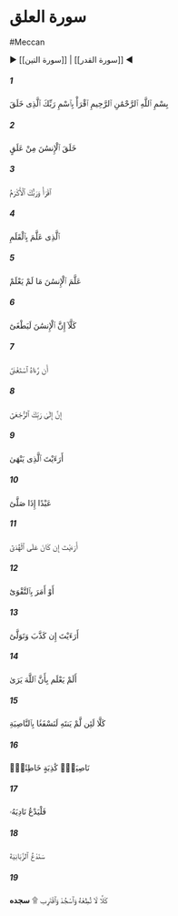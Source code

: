 # سورة العلق
#Meccan
▶ [[سورة التين]] | [[سورة القدر]] ◀
##### 1
<span class="ayah hovertext" data-hover="Proclaim! (or read!) in the name of thy Lord and Cherisher, Who created-">بِسْمِ ٱللَّهِ ٱلرَّحْمَٰنِ ٱلرَّحِيمِ ٱقْرَأْ بِٱسْمِ رَبِّكَ ٱلَّذِى خَلَقَ</span>
##### 2
<span class="ayah hovertext" data-hover="Created man, out of a (mere) clot of congealed blood:">خَلَقَ ٱلْإِنسَٰنَ مِنْ عَلَقٍ</span>
##### 3
<span class="ayah hovertext" data-hover="Proclaim! And thy Lord is Most Bountiful,-">ٱقْرَأْ وَرَبُّكَ ٱلْأَكْرَمُ</span>
##### 4
<span class="ayah hovertext" data-hover="He Who taught (the use of) the pen,-">ٱلَّذِى عَلَّمَ بِٱلْقَلَمِ</span>
##### 5
<span class="ayah hovertext" data-hover="Taught man that which he knew not.">عَلَّمَ ٱلْإِنسَٰنَ مَا لَمْ يَعْلَمْ</span>
##### 6
<span class="ayah hovertext" data-hover="Nay, but man doth transgress all bounds,">كَلَّآ إِنَّ ٱلْإِنسَٰنَ لَيَطْغَىٰٓ</span>
##### 7
<span class="ayah hovertext" data-hover="In that he looketh upon himself as self-sufficient.">أَن رَّءَاهُ ٱسْتَغْنَىٰٓ</span>
##### 8
<span class="ayah hovertext" data-hover="Verily, to thy Lord is the return (of all).">إِنَّ إِلَىٰ رَبِّكَ ٱلرُّجْعَىٰٓ</span>
##### 9
<span class="ayah hovertext" data-hover="Seest thou one who forbids-">أَرَءَيْتَ ٱلَّذِى يَنْهَىٰ</span>
##### 10
<span class="ayah hovertext" data-hover="A votary when he (turns) to pray?">عَبْدًا إِذَا صَلَّىٰٓ</span>
##### 11
<span class="ayah hovertext" data-hover="Seest thou if he is on (the road of) Guidance?-">أَرَءَيْتَ إِن كَانَ عَلَى ٱلْهُدَىٰٓ</span>
##### 12
<span class="ayah hovertext" data-hover="Or enjoins Righteousness?">أَوْ أَمَرَ بِٱلتَّقْوَىٰٓ</span>
##### 13
<span class="ayah hovertext" data-hover="Seest thou if he denies (Truth) and turns away?">أَرَءَيْتَ إِن كَذَّبَ وَتَوَلَّىٰٓ</span>
##### 14
<span class="ayah hovertext" data-hover="Knoweth he not that Allah doth see?">أَلَمْ يَعْلَم بِأَنَّ ٱللَّهَ يَرَىٰ</span>
##### 15
<span class="ayah hovertext" data-hover="Let him beware! If he desist not, We will drag him by the forelock,-">كَلَّا لَئِن لَّمْ يَنتَهِ لَنَسْفَعًۢا بِٱلنَّاصِيَةِ</span>
##### 16
<span class="ayah hovertext" data-hover="A lying, sinful forelock!">نَاصِيَةٍۢ كَٰذِبَةٍ خَاطِئَةٍۢ</span>
##### 17
<span class="ayah hovertext" data-hover="Then, let him call (for help) to his council (of comrades):">فَلْيَدْعُ نَادِيَهُۥ</span>
##### 18
<span class="ayah hovertext" data-hover="We will call on the angels of punishment (to deal with him)!">سَنَدْعُ ٱلزَّبَانِيَةَ</span>
##### 19
<span class="ayah hovertext" data-hover="Nay, heed him not: But bow down in adoration, and bring thyself the closer (to Allah)!">كَلَّا لَا تُطِعْهُ وَٱسْجُدْ وَٱقْتَرِب ۩ **سجده** </span>

